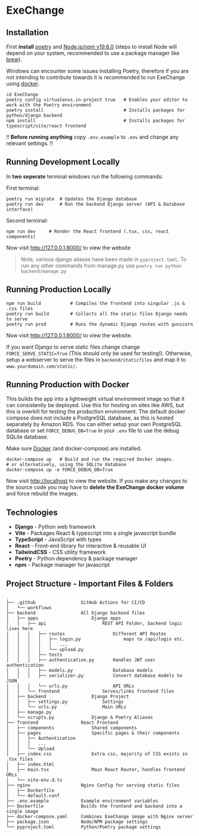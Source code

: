 # ExeChange

## Installation

First **install** [poetry](https://python-poetry.org/docs/#installing-with-the-official-installer) and [Node.js/npm v19.6.0](https://nodejs.org/en/) (steps to install Node will depend on your system, recommended to use a package manager like [brew](https://formulae.brew.sh/formula/node)). 

Windows can encounter some issues installing Poetry, therefore if you are not intending to contribute towards it is recommended to run ExeChange using [docker](#running-production-with-docker).

```shell
cd ExeChange
poetry config virtualenvs.in-project true   # Enables your editor to work with the Poetry environment
poetry install                              # Installs packages for python/django backend
npm install                                 # Installs packages for typescript/vite/react frontend
```

:bangbang: **Before running anything** copy `.env.example` to `.env` and change any relevant settings. :bangbang:

## Running Development Locally

In **two seperate** terminal windows run the following commands:

First terminal:

```shell
poetry run migrate  # Updates the Django database
poetry run dev      # Run the backend Django server (API & Database interface)
```

Second terminal:

```shell
npm run dev     # Render the React frontend (.tsx, css, react components)
```

Now visit <http://127.0.0.1:8000/> to view the website

> Note, various django aliases have been made in `pyproject.toml`. To run any other commands from manage.py use `poetry run python backend/manage.py`

## Running Production Locally

```shell
npm run build           # Compiles the frontend into singular .js & .css files
poetry run build        # Collects all the static files Django needs to serve
poetry run prod         # Runs the dynamic Django routes with gunicorn
```

Now visit <http://127.0.0.1:8000/> to view the website.

If you want Django to serve static files change change `FORCE_SERVE_STATIC=True` (This should only be used for testing!). Otherwise, setup a webserver to serve the files in `backend/staticfiles` and map it to `www.yourdomain.com/static/`.

## Running Production with Docker

This builds the app into a lightweight virtual environment image so that it can consistently be deployed. Use this for hosting on sites like AWS, but this is overkill for testing the production environment. The default docker compose does not include a PostgreSQL database, as this is hosted separately by Amazon RDS. You can either setup your own PostgreSQL database or set `FORCE_DEBUG_DB=True` in your `.env` file to use the debug SQLite database.

Make sure [Docker](https://docs.docker.com/get-docker/) (and docker-compose) are installed.

```shell
docker-compose up   # Build and run the required Docker images.
# or alternatively, using the SQLite database
docker-compose up -e FORCE_DEBUG_DB=True
```

Now visit <http://localhost> to view the website. If you make any changes to the source code you may have to **delete the ExeChange docker volume** and force rebuild the images.

## Technologies

- **Django** - Python web framework
- **Vite** - Packages React & typescript into a single javascript bundle
- **TypeScript** - JavaScript with types
- **React** - Front-end library for interactive & reusable UI
- **TailwindCSS** - CSS utility framework
- **Poetry** - Python dependency & package manager
- **npm** - Package manager for javascript

## Project Structure - Important Files & Folders

```
.
├── .github                 GitHub Actions for CI/CD
│   └── workflows
├── backend                 All Django backend files
│   ├── apps                    Django apps
│   │   ├── api                     REST API Folder, backend logic lives here
│   │   │   ├── routes                  Different API Routes
│   │   │   │   ├── login.py                maps to /api/login etc.
│   │   │   │   │   ...
│   │   │   │   └── upload.py
│   │   │   ├── tests
│   │   │   ├── authentication.py       Handles JWT user authentication
│   │   │   ├── models.py               Database models
│   │   │   ├── serializer.py           Convert database models to JSON
│   │   │   └── urls.py                 API URLs
│   │   └── frontend                Serves/links frontend files
│   ├── backend                 Django Project
│   │   ├── settings.py             Settings
│   │   └── urls.py                 Main URLs
│   ├── manage.py
│   └── scripts.py              Django & Poetry Aliases
├── frontend                React Frontend
│   ├── components              Shared components
│   ├── pages                   Specific pages & their components
│   │   ├── Authentication
│   │   │   ...
│   │   └── Upload
│   ├── index.css               Extra css, majority of CSS exists in .tsx files
│   ├── index.html
│   ├── main.tsx                Main React Router, handles frontend URLs
│   └── vite-env.d.ts
├── nginx                   Nginx Config for serving static files
│   ├── Dockerfile
│   └── default.conf
├── .env.example            Example environment variables
├── Dockerfile              Builds the frontend and backend into a single image
├── docker-compose.yaml     Combines ExeChange image with Nginx server
├── package.json            Node/NPM package settings
└── pyproject.toml          Python/Poetry package settings
```
